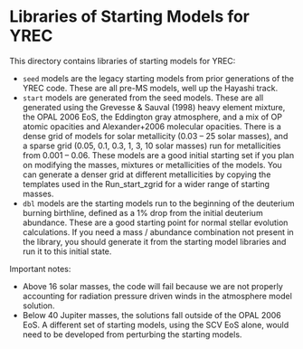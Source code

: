 # Libraries of Starting Models for YREC

This directory contains libraries of starting models for YREC:

- `seed` models are the legacy starting models from prior generations of the YREC code. These are all pre-MS models, well up the Hayashi track.
- `start` models are generated from the seed models. These are all generated using the Grevesse & Sauval (1998) heavy element mixture, the OPAL 2006 EoS, the Eddington gray atmosphere, and a mix of OP atomic opacities and Alexander+2006 molecular opacities. There is a dense grid of models for solar metallicity (0.03 – 25 solar masses), and a sparse grid (0.05, 0.1, 0.3, 1, 3, 10 solar masses) run for metallicities from 0.001 – 0.06. These models are a good initial starting set if you plan on modifying the masses, mixtures or metallicities of the models. You can generate a denser grid at different metallicities by copying the templates used in the Run_start_zgrid for a wider range of starting masses.
- `dbl` models are the starting models run to the beginning of the deuterium burning birthline, defined as a 1% drop from the initial deuterium abundance. These are a good starting point for normal stellar evolution calculations. If you need a mass / abundance combination not present in the library, you should generate it from the starting model libraries and run it to this initial state.

Important notes:

- Above 16 solar masses, the code will fail because we are not properly accounting for radiation pressure driven winds in the atmosphere model solution.
- Below 40 Jupiter masses, the solutions fall outside of the OPAL 2006 EoS. A different set of starting models, using the SCV EoS alone, would need to be developed from perturbing the starting models.
